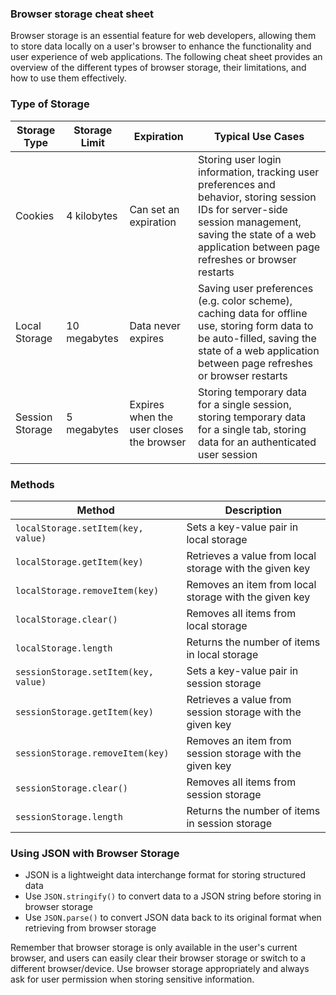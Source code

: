 ### Browser storage cheat sheet

Browser storage is an essential feature for web developers, allowing them to store data locally on a user's browser to enhance the functionality and user experience of web applications. The following cheat sheet provides an overview of the different types of browser storage, their limitations, and how to use them effectively.

### Type of Storage

| Storage Type | Storage Limit | Expiration | Typical Use Cases |
| --- | --- | --- | --- |
| Cookies | 4 kilobytes | Can set an expiration | Storing user login information, tracking user preferences and behavior, storing session IDs for server-side session management, saving the state of a web application between page refreshes or browser restarts |
| Local Storage | 10 megabytes | Data never expires | Saving user preferences (e.g. color scheme), caching data for offline use, storing form data to be auto-filled, saving the state of a web application between page refreshes or browser restarts |
| Session Storage | 5 megabytes | Expires when the user closes the browser | Storing temporary data for a single session, storing temporary data for a single tab, storing data for an authenticated user session |

### Methods

| Method | Description |
| --- | --- |
| `localStorage.setItem(key, value)` | Sets a key-value pair in local storage |
| `localStorage.getItem(key)` | Retrieves a value from local storage with the given key |
| `localStorage.removeItem(key)` | Removes an item from local storage with the given key |
| `localStorage.clear()` | Removes all items from local storage |
| `localStorage.length` | Returns the number of items in local storage |
| `sessionStorage.setItem(key, value)` | Sets a key-value pair in session storage |
| `sessionStorage.getItem(key)` | Retrieves a value from session storage with the given key |
| `sessionStorage.removeItem(key)` | Removes an item from session storage with the given key |
| `sessionStorage.clear()` | Removes all items from session storage |
| `sessionStorage.length` | Returns the number of items in session storage |

### Using JSON with Browser Storage

- JSON is a lightweight data interchange format for storing structured data
- Use `JSON.stringify()` to convert data to a JSON string before storing in browser storage
- Use `JSON.parse()` to convert JSON data back to its original format when retrieving from browser storage

Remember that browser storage is only available in the user's current browser, and users can easily clear their browser storage or switch to a different browser/device. Use browser storage appropriately and always ask for user permission when storing sensitive information.
